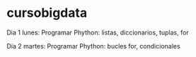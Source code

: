 # cursobigdata
Dia 1 lunes: Programar Phython: listas, diccionarios, tuplas, for


Día 2 martes: Programar Phython: bucles for, condicionales

